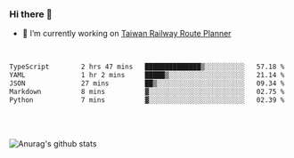 ### Hi there 👋

- 🔭 I’m currently working on [Taiwan Railway Route Planner](https://github.com/Taiwan-Railway-Route-Planner)

<br/>

<!--START_SECTION:waka-->

```txt
TypeScript        2 hrs 47 mins   ██████████████▒░░░░░░░░░░   57.18 %
YAML              1 hr 2 mins     █████▒░░░░░░░░░░░░░░░░░░░   21.14 %
JSON              27 mins         ██▒░░░░░░░░░░░░░░░░░░░░░░   09.34 %
Markdown          8 mins          ▓░░░░░░░░░░░░░░░░░░░░░░░░   02.75 %
Python            7 mins          ▓░░░░░░░░░░░░░░░░░░░░░░░░   02.39 %
```

<!--END_SECTION:waka-->

<br/>
<br/>

![Anurag's github stats](https://github-readme-stats.vercel.app/api?username=DepickereSven&show_icons=true&theme=tokyonight)



<!--
**DepickereSven/DepickereSven** is a ✨ _special_ ✨ repository because its `README.md` (this file) appears on your GitHub profile.

Here are some ideas to get you started:

- 🔭 I’m currently working on ...
- 🌱 I’m currently learning ...
- 👯 I’m looking to collaborate on ...
- 🤔 I’m looking for help with ...
- 💬 Ask me about ...
- 📫 How to reach me: ...
- 😄 Pronouns: ...
- ⚡ Fun fact: ...
-->

